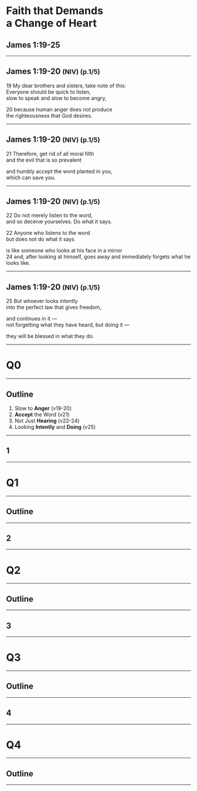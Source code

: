 <!-- .slide: data-background-image="https://sermons.seanho.com/img/bg/unsplash-pZVi92S-ZMs-hands_raised.jpg" -->
# Faith that Demands <br/> a Change of Heart
## James 1:19-25

---
## James 1:19-20 <small>(NIV) (p.1/5)</small>
<span class="hl2">19</span>
My dear brothers and sisters, take note of this: <br/>
Everyone should be quick to listen, <br/>
slow to speak and slow to become angry,

<span class="hl2">20</span>
because human anger does not produce <br/>
the righteousness that God desires.

---
## James 1:19-20 <small>(NIV) (p.1/5)</small>
<span class="hl2">21</span>
Therefore, get rid of all moral filth <br/>
and the evil that is so prevalent

and humbly accept the word planted in you, <br/>
which can save you.

---
## James 1:19-20 <small>(NIV) (p.1/5)</small>
<span class="hl2">22</span>
Do not merely listen to the word, <br/>
and so deceive yourselves. Do what it says.

<span class="hl2">22</span>
Anyone who listens to the word <br/>
but does not do what it says

is like someone who looks at his face in a mirror <br/>
<span class="hl2">24</span>
and, after looking at himself, goes away
and immediately forgets what he looks like.

---
## James 1:19-20 <small>(NIV) (p.1/5)</small>
<span class="hl2">25</span>
But whoever looks intently <br/>
into the perfect law that gives freedom,

and continues in it — <br/>
not forgetting what they have heard, but doing it —

they will be blessed in what they do.

---
<!-- .slide: class="Q" data-background="white" -->
# Q0

---
<!-- .slide: data-background-image="https://sermons.seanho.com/img/bg/unsplash-pZVi92S-ZMs-hands_raised.jpg" -->
## Outline
1. Slow to **Anger** <span class="hl2">(v19-20)</span>
2. **Accept** the Word <span class="hl2">(v21)</span>
3. Not Just **Hearing** <span class="hl2">(v22-24)</span>
3. Looking **Intently** and **Doing** <span class="hl2">(v25)</span>

---
## 1

---
<!-- .slide: class="Q" data-background="white" -->
# Q1

---
<!-- .slide: data-background-image="https://sermons.seanho.com/img/bg/unsplash-pZVi92S-ZMs-hands_raised.jpg" -->
## Outline

---
## 2

---
<!-- .slide: class="Q" data-background="white" -->
# Q2

---
<!-- .slide: data-background-image="https://sermons.seanho.com/img/bg/unsplash-pZVi92S-ZMs-hands_raised.jpg" -->
## Outline

---
## 3

---
<!-- .slide: class="Q" data-background="white" -->
# Q3

---
<!-- .slide: data-background-image="https://sermons.seanho.com/img/bg/unsplash-pZVi92S-ZMs-hands_raised.jpg" -->
## Outline

---
## 4

---
<!-- .slide: class="Q" data-background="white" -->
# Q4

---
<!-- .slide: data-background-image="https://sermons.seanho.com/img/bg/unsplash-pZVi92S-ZMs-hands_raised.jpg" -->
## Outline

---
<!-- .slide: data-background-image="https://sermons.seanho.com/img/bg/unsplash-pZVi92S-ZMs-hands_raised.jpg" class="empty" -->

